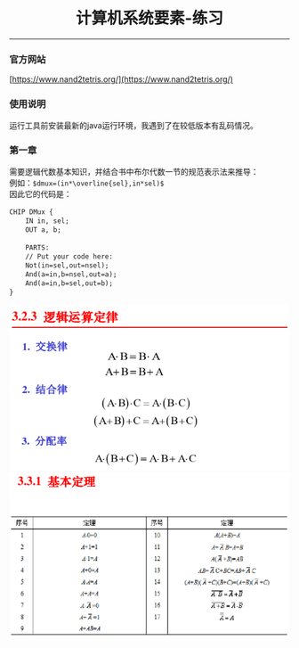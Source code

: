 # <center>计算机系统要素-练习</center>

----------

### 官方网站  
[https://www.nand2tetris.org/](https://www.nand2tetris.org/)  
### 使用说明  
运行工具前安装最新的java运行环境，我遇到了在较低版本有乱码情况。  

### 第一章  
需要逻辑代数基本知识，并结合书中布尔代数一节的规范表示法来推导：  
例如：`$dmux=(in*\overline{sel},in*sel)$`  
因此它的代码是：  
``` hdl  
CHIP DMux {
    IN in, sel;
    OUT a, b;

    PARTS:
    // Put your code here:
    Not(in=sel,out=nsel);
    And(a=in,b=nsel,out=a);
    And(a=in,b=sel,out=b);
}
```

![逻辑运算法则](./img/bool_op.png)  
![逻辑运算基本定理](./img/bool_law.png)  